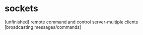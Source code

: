 # sockets
[unfinished] remote command and control server-multiple clients [broadcasting messages/commands]
